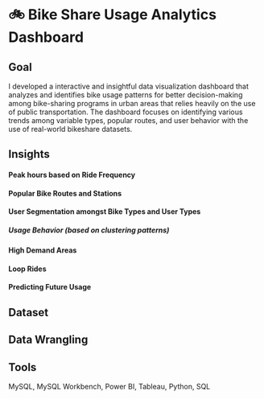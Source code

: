 # 🚲 Bike Share Usage Analytics Dashboard

## Goal 
I developed a interactive and insightful data visualization dashboard that analyzes and identifies bike usage patterns for better decision-making among bike-sharing programs in urban areas that relies heavily on the use of public transportation. The dashboard focuses on identifying various trends among variable types, popular routes, and user behavior with the use of real-world bikeshare datasets.

## Insights

#### Peak hours based on Ride Frequency

#### Popular Bike Routes and Stations

#### User Segmentation amongst Bike Types and User Types
##### Usage Behavior (based on clustering patterns)

#### High Demand Areas

#### Loop Rides

#### Predicting Future Usage

## Dataset


## Data Wrangling

## Tools
  MySQL, MySQL Workbench, Power BI, Tableau, Python, SQL

